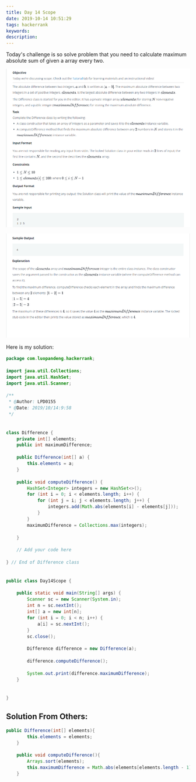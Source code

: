 ```yaml
---
title: Day 14 Scope
date: 2019-10-14 10:51:29
tags: hackerrank
keywords:
description:
---
```


Today's challenge is so solve problem that you need to calculate maximum absolute sum of given a array every two.



<!--more-->



![day14.1](/images/day14.1.png)

![day14.2](/images/day14.2.png)



Here is my solution:

```java
package com.luopandeng.hackerrank;

import java.util.Collections;
import java.util.HashSet;
import java.util.Scanner;

/**
 * @Author: LPD0155
 * @Date: 2019/10/14:9:58
 */


class Difference {
    private int[] elements;
    public int maximumDifference;

    public Difference(int[] a) {
        this.elements = a;
    }

    public void computeDifference() {
        HashSet<Integer> integers = new HashSet<>();
        for (int i = 0; i < elements.length; i++) {
            for (int j = i; j < elements.length; j++) {
                integers.add(Math.abs(elements[i] - elements[j]));
            }
        }
        maximumDifference = Collections.max(integers);

    }

    // Add your code here

} // End of Difference class


public class Day14Scope {

    public static void main(String[] args) {
        Scanner sc = new Scanner(System.in);
        int n = sc.nextInt();
        int[] a = new int[n];
        for (int i = 0; i < n; i++) {
            a[i] = sc.nextInt();
        }
        sc.close();

        Difference difference = new Difference(a);

        difference.computeDifference();

        System.out.print(difference.maximumDifference);
    }


}

```





## Solution From Others:

```java
public Difference(int[] elements){
        this.elements = elements;
    }

    public void computeDifference(){
        Arrays.sort(elements);
        this.maximumDifference = Math.abs(elements[elements.length - 1] - elements[0]);
    }

```

